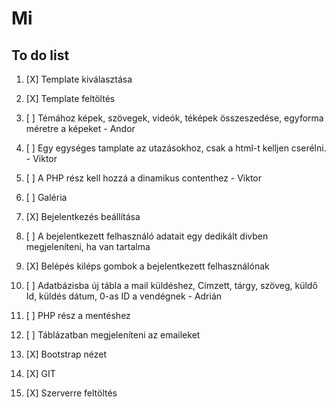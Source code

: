 # Mi
## To do list
1. [X] Template kiválasztása  

2. [X] Template feltöltés  

3. [ ] Témához képek, szövegek, videók, téképek összeszedése, egyforma méretre a képeket - Andor  

4. [ ] Egy egységes tamplate az utazásokhoz, csak a html-t kelljen cserélni. - Viktor    

5. [ ] A PHP rész kell hozzá a dinamikus contenthez - Viktor  

6. [ ] Galéria  

7. [X] Bejelentkezés beállítása  

8. [ ] A bejelentkezett felhasználó adatait egy dedikált divben megjeleníteni, ha van tartalma  

9. [X] Belépés kiléps gombok a bejelentkezett felhasználónak  

10. [ ] Adatbázisba új tábla a mail küldéshez, Címzett, tárgy, szöveg, küldő Id, küldés dátum, 0-as ID a vendégnek - Adrián  

11. [ ] PHP rész a mentéshez  

12. [ ] Táblázatban megjeleníteni az emaileket  

13. [X] Bootstrap nézet    

14. [X] GIT  

15. [X] Szerverre feltöltés 
